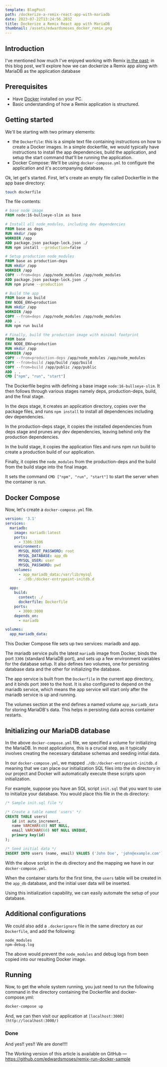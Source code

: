 ```yaml
---
template: BlogPost
path: /dockerize-a-remix-react-app-with-mariadb
date: 2023-07-22T13:24:56.203Z
title: Dockerize a Remix React app with MariaDB
thumbnail: /assets/edwardsmoses_docker_remix.png
---
```


<!--StartFragment-->

## Introduction

I've mentioned how much I've enjoyed working with Remix [in the past](https://edwardsmoses.com/guide-to-accepting-payments-with-stripe-in-remix-run); in this blog post, we'll explore how we can dockerize a Remix app along with MariaDB as the application database

## Prerequisites

- Have [Docker](https://www.docker.com/products/docker-desktop) installed on your PC.
- Basic understanding of how a Remix application is structured.

## Getting started

We'll be starting with two primary elements:

- the `Dockerfile`: this is a simple text file containing instructions on how to create a Docker images. In a simple dockerfile, we would typically have instructions to install the app dependencies, build the application, and setup the start command that'll be running the application.
- Docker Compose: We'll be using `docker-compose.yml` to configure the application and it's accompanying database.

Ok, let get's started. First, let's create an empty file called Dockerfile in the app base directory:

```sh
touch dockerfile
```

The file contents:

```dockerfile
# base node image
FROM node:16-bullseye-slim as base

# Install all node_modules, including dev dependencies
FROM base as deps
RUN mkdir /app
WORKDIR /app
ADD package.json package-lock.json ./
RUN npm install --production=false

# Setup production node_modules
FROM base as production-deps
RUN mkdir /app
WORKDIR /app
COPY --from=deps /app/node_modules /app/node_modules
ADD package.json package-lock.json ./
RUN npm prune --production

# Build the app
FROM base as build
ENV NODE_ENV=production
RUN mkdir /app
WORKDIR /app
COPY --from=deps /app/node_modules /app/node_modules
ADD . .
RUN npm run build

# Finally, build the production image with minimal footprint
FROM base
ENV NODE_ENV=production
RUN mkdir /app
WORKDIR /app
COPY --from=production-deps /app/node_modules /app/node_modules
COPY --from=build /app/build /app/build
COPY --from=build /app/public /app/public
ADD . .
CMD ["npm", "run", "start"]

```

The Dockerfile begins with defining a base image `node:16-bullseye-slim`. It then follows through various stages namely deps, production-deps, build, and the final stage.

In the deps stage, it creates an application directory, copies over the package files, and runs `npm install` to install all dependencies including dev dependencies.

In the production-deps stage, it copies the installed dependencies from deps stage and prunes any dev dependencies, leaving behind only the production dependencies.

In the build stage, it copies the application files and runs npm run build to create a production build of our application.

Finally, it copies the `node_modules` from the production-deps and the build from the build stage into the final image.

It sets the command `CMD ["npm", "run", "start"]` to start the server when the container is run.

## Docker Compose

Now, let's create a `docker-compose.yml` file.

```yaml
version: '3.1'
services:
  mariadb:
    image: mariadb:latest
    ports:
      - 3306:3306
    environment:
      MYSQL_ROOT_PASSWORD: root
      MYSQL_DATABASE: app_db
      MYSQL_USER: user
      MYSQL_PASSWORD: pwd
    volumes:
      - app_mariadb_data:/var/lib/mysql
      - ./db:/docker-entrypoint-initdb.d

  app:
    build:
      context: ./
      dockerfile: Dockerfile
    ports:
      - 3000:3000
    depends_on:
      - mariadb

volumes:
  app_mariadb_data:

```

This Docker Compose file sets up two services: mariadb and app.

The mariadb service pulls the latest `mariadb` image from Docker, binds the port `3306` (standard MariaDB port), and sets up a few environment variables for the database setup.
It also defines two volumes, one for persisting database data and the other for initializing the database.

The app service is built from the `Dockerfile` in the current app directory, and it binds port `3000` to the host.
It is also configured to depend on the mariadb service, which means the app service will start only after the mariadb service is up and running.

The volumes section at the end defines a named volume `app_mariadb_data` for storing MariaDB's data. This helps in persisting data across container restarts.

## Initializing our MariaDB database

In the above `docker-compose.yml` file, we specified a volume for initializing the MariaDB. In most applications, this is a crucial step, as it typically involves creating the necessary database schemas and seeding initial data.

In our `docker-compose.yml`, we mapped `./db:/docker-entrypoint-initdb.d` meaning that we can place our initialization SQL files into the `db` directory in our project and Docker will automatically execute these scripts upon initialization.

For example, suppose you have an SQL script `init.sql` that you want to use to initialize your database. You would place this file in the `db` directory:

```sql
/* Sample init.sql file */

/* Create a table named 'users' */
CREATE TABLE users(
   id int auto_increment,
   name VARCHAR(40) NOT NULL,
   email VARCHAR(60) NOT NULL UNIQUE,
   primary key(id)
);

/* Seed initial data */
INSERT INTO users (name, email) VALUES ('John Doe', 'john@example.com')
```

With the above script in the `db` directory and the mapping we have in our `docker-compose.yml`.

When the container starts for the first time, the `users` table will be created in the `app_db` database, and the initial user data will be inserted.

Using this initialization capability, we can easily automate the setup of your database.

## Additional configurations

We could also add a `.dockerignore` file in the same directory as our `Dockerfile`, and add the following:

```dockerignore
node_modules
npm-debug.log
```

The above would prevent the `node_modules` and debug logs from been copied into our resulting Docker image.

## Running

Now, to get the whole system running, you just need to run the following command in the directory containing the Dockerfile and docker-compose.yml:

```bash
docker-compose up
```

And, we can then visit our application at `[localhost:3000](http://localhost:3000/)`

### Done

And yes!! yes!! We are done!!!!

The Working version of this article is available on GitHub —
<https://github.com/edwardsmoses/remix-run-docker-sample>
